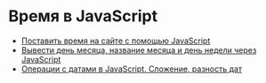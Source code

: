 # Время в JavaScript

* [Поставить время на сайте с помощью JavaScript](postavit_vremya_na_saite_s_pomoshu_javascript.md)
* [Вывести день месяца, название месяца и день недели через JavaScript](vyvesti_den_mesyaca_nazvanie_mesyaca_i_den_nedeli_cherez_javascript.md)
* [Операции с датами в JavaScript. Сложение, разность дат](operacii_s_datami_v_javascript_slozhenie_raznost_dat.md)
